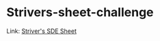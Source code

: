 # Strivers-sheet-challenge
Link: [Striver's SDE Sheet](codingninjas.com/codestudio/challenges/striver-sde-challenge) 

